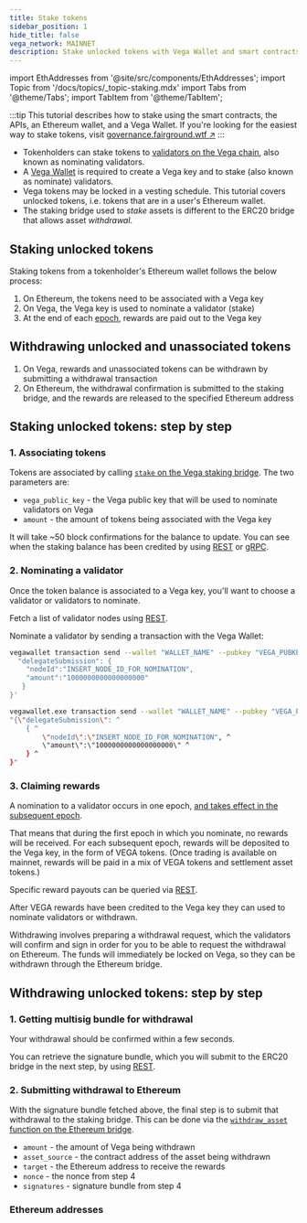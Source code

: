 ```yaml
---
title: Stake tokens
sidebar_position: 1
hide_title: false
vega_network: MAINNET
description: Stake unlocked tokens with Vega Wallet and smart contracts
---
```


import EthAddresses from '@site/src/components/EthAddresses';
import Topic from '/docs/topics/_topic-staking.mdx'
import Tabs from '@theme/Tabs';
import TabItem from '@theme/TabItem';

<Topic />

:::tip
This tutorial describes how to stake using the smart contracts, the APIs, an Ethereum wallet, and a Vega Wallet. If you're looking for the easiest way to stake tokens, visit [governance.fairground.wtf ↗](https://governance.fairground.wtf/token)
:::

* Tokenholders can stake tokens to [validators on the Vega chain](../../concepts/vega-chain#delegated-proof-of-stake), also known as nominating validators.
* A [Vega Wallet](../../tools/vega-wallet/) is required to create a Vega key and to stake (also known as nominate) validators.
* Vega tokens may be locked in a vesting schedule. This tutorial covers unlocked tokens, i.e. tokens that are in a user's Ethereum wallet.
* The staking bridge used to *stake* assets is different to the ERC20 bridge that allows asset *withdrawal*.

## Staking unlocked tokens
Staking tokens from a tokenholder's Ethereum wallet follows the below process:
1. On Ethereum, the tokens need to be associated with a Vega key
2. On Vega, the Vega key is used to nominate a validator (stake)
3. At the end of each [epoch](../../concepts/vega-chain/network.md#epochs), rewards are paid out to the Vega key

## Withdrawing unlocked and unassociated tokens
1. On Vega, rewards and unassociated tokens can be withdrawn by submitting a withdrawal transaction
2. On Ethereum, the withdrawal confirmation is submitted to the staking bridge, and the rewards are released to the specified Ethereum address

## Staking unlocked tokens: step by step
### 1. Associating tokens
Tokens are associated by calling [`stake` on the Vega staking bridge](../../api/bridge/contracts/Vega_Staking_Bridge#stake). The two parameters are:
* `vega_public_key` - the Vega public key that will be used to nominate validators on Vega
* `amount` - the amount of tokens being associated with the Vega key

It will take ~50 block confirmations for the balance to update. You can see when the staking balance has been credited by using [REST](../../api/rest/data-v2/trading-data-service-get-stake) or [gRPC](../../api/grpc/vega/vega.proto#vegaproto).

### 2. Nominating a validator
Once the token balance is associated to a Vega key, you'll want to choose a validator or validators to nominate. 

Fetch a list of validator nodes using [REST](../../api/rest/data-v2/trading-data-service-list-nodes).

Nominate a validator by sending a transaction with the Vega Wallet:

<Tabs>
  <TabItem value="cmd" label="Command line (Linux / OSX)">

```bash
vegawallet transaction send --wallet "WALLET_NAME" --pubkey "VEGA_PUBKEY" --network mainnet1 '{
  "delegateSubmission": {
    "nodeId":"INSERT_NODE_ID_FOR_NOMINATION",
    "amount":"1000000000000000000"
   }
}'
```

  </TabItem>
  <TabItem value="win" label="Command line (Windows)">

```bash
vegawallet.exe transaction send --wallet "WALLET_NAME" --pubkey "VEGA_PUBKEY" --network mainnet1 ^
"{\"delegateSubmission\": ^
    { ^
        \"nodeId\":\"INSERT_NODE_ID_FOR_NOMINATION", ^
        \"amount\":\"1000000000000000000\" ^
    } ^
}"
```

  </TabItem>
</Tabs>



### 3. Claiming rewards
A nomination to a validator occurs in one epoch, [and takes effect in the subsequent epoch](../../concepts/vega-chain#operation/ERC20WithdrawalApproval). 

That means that during the first epoch in which you nominate, no rewards will be received. For each subsequent epoch, rewards will be deposited to the Vega key, in the form of VEGA tokens. (Once trading is available on mainnet, rewards will be paid in a mix of VEGA tokens and settlement asset tokens.)

Specific reward payouts can be queried via [REST](../../api/rest/data-v2/trading-data-service-list-reward-summaries).

After VEGA rewards have been credited to the Vega key they can used to nominate validators or withdrawn.

Withdrawing involves preparing a withdrawal request, which the validators will confirm and sign in order for you to be able to request the withdrawal on Ethereum. The funds will immediately be locked on Vega, so they can be withdrawn through the Ethereum bridge.

## Withdrawing unlocked tokens: step by step

### 1. Getting multisig bundle for withdrawal
Your withdrawal should be confirmed within a few seconds. 

You can retrieve the signature bundle, which you will submit to the ERC20 bridge in the next step, by using [REST](../../api/rest/data-v2/trading-data-service-list-withdrawals).

### 2. Submitting withdrawal to Ethereum
With the signature bundle fetched above, the final step is to submit that withdrawal to the staking bridge. This can be done via the [`withdraw_asset` function on the Ethereum bridge](../../api/bridge/interfaces/IERC20_Bridge_Logic#withdraw_asset).

* `amount` - the amount of Vega being withdrawn
* `asset_source` - the contract address of the asset being withdrawn
* `target` - the Ethereum address to receive the rewards
* `nonce` - the nonce from step 4
* `signatures` - signature bundle from step 4

### Ethereum addresses
<EthAddresses frontMatter={frontMatter} />
